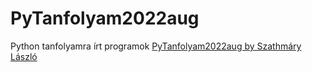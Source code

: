 # PyTanfolyam2022aug
Python tanfolyamra írt programok
[PyTanfolyam2022aug by Szathmáry László](https://arato.inf.unideb.hu/szathmary.laszlo/pmwiki/index.php?n=Acad.PyTanfolyam2022aug)